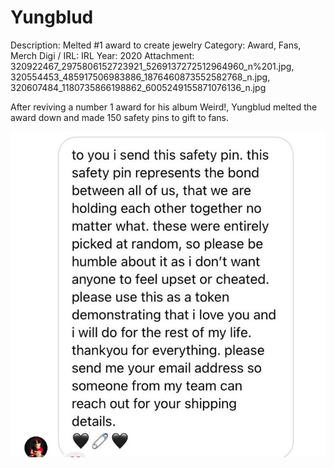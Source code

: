 # Yungblud

Description: Melted #1 award to create jewelry
Category: Award, Fans, Merch
Digi / IRL: IRL
Year: 2020
Attachment: 320922467_2975806152723921_5269137272512964960_n%201.jpg, 320554453_485917506983886_1876460873552582768_n.jpg, 320607484_1180735866198862_6005249155871076136_n.jpg

After reviving a number 1 award for his album Weird!, Yungblud melted the award down and made 150 safety pins to gift to fans.

![320650107_411510127784274_7469416219600238403_n.jpg](Yungblud%2080292e5c201e49c69940f805d8770d7b/320650107_411510127784274_7469416219600238403_n.jpg)